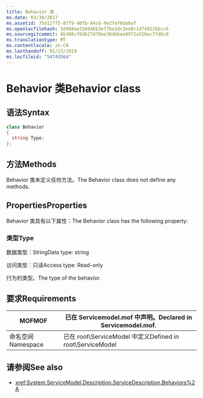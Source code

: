 ```yaml
---
title: Behavior 类
ms.date: 03/30/2017
ms.assetid: 75d117f5-87f9-40fb-84c6-9e2fef6da6af
ms.openlocfilehash: 5d988ae32684bb3ef7ba3dc2ee8c1d749126bcc6
ms.sourcegitcommit: 6b308cf6d627d78ee36dbbae8972a310ac7fd6c8
ms.translationtype: MT
ms.contentlocale: zh-CN
ms.lasthandoff: 01/23/2019
ms.locfileid: "54743564"
---
```

# <a name="behavior-class"></a><span data-ttu-id="c881c-102">Behavior 类</span><span class="sxs-lookup"><span data-stu-id="c881c-102">Behavior class</span></span>
## <a name="syntax"></a><span data-ttu-id="c881c-103">语法</span><span class="sxs-lookup"><span data-stu-id="c881c-103">Syntax</span></span>  
  
```csharp
class Behavior  
{  
  string Type;  
};  
```  
  
## <a name="methods"></a><span data-ttu-id="c881c-104">方法</span><span class="sxs-lookup"><span data-stu-id="c881c-104">Methods</span></span>  
 <span data-ttu-id="c881c-105">Behavior 类未定义任何方法。</span><span class="sxs-lookup"><span data-stu-id="c881c-105">The Behavior class does not define any methods.</span></span>  
  
## <a name="properties"></a><span data-ttu-id="c881c-106">Properties</span><span class="sxs-lookup"><span data-stu-id="c881c-106">Properties</span></span>  
 <span data-ttu-id="c881c-107">Behavior 类具有以下属性：</span><span class="sxs-lookup"><span data-stu-id="c881c-107">The Behavior class has the following property:</span></span>  
  
### <a name="type"></a><span data-ttu-id="c881c-108">类型</span><span class="sxs-lookup"><span data-stu-id="c881c-108">Type</span></span>  
 <span data-ttu-id="c881c-109">数据类型：String</span><span class="sxs-lookup"><span data-stu-id="c881c-109">Data type: string</span></span>  
  
 <span data-ttu-id="c881c-110">访问类型：只读</span><span class="sxs-lookup"><span data-stu-id="c881c-110">Access type: Read-only</span></span>  
  
 <span data-ttu-id="c881c-111">行为的类型。</span><span class="sxs-lookup"><span data-stu-id="c881c-111">The type of the behavior.</span></span>  
  
## <a name="requirements"></a><span data-ttu-id="c881c-112">要求</span><span class="sxs-lookup"><span data-stu-id="c881c-112">Requirements</span></span>  
  
|<span data-ttu-id="c881c-113">MOF</span><span class="sxs-lookup"><span data-stu-id="c881c-113">MOF</span></span>|<span data-ttu-id="c881c-114">已在 Servicemodel.mof 中声明。</span><span class="sxs-lookup"><span data-stu-id="c881c-114">Declared in Servicemodel.mof.</span></span>|  
|---------|-----------------------------------|  
|<span data-ttu-id="c881c-115">命名空间</span><span class="sxs-lookup"><span data-stu-id="c881c-115">Namespace</span></span>|<span data-ttu-id="c881c-116">已在 root\ServiceModel 中定义</span><span class="sxs-lookup"><span data-stu-id="c881c-116">Defined in root\ServiceModel</span></span>|  
  
## <a name="see-also"></a><span data-ttu-id="c881c-117">请参阅</span><span class="sxs-lookup"><span data-stu-id="c881c-117">See also</span></span>
- <xref:System.ServiceModel.Description.ServiceDescription.Behaviors%2A>
